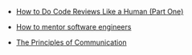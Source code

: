 
- [How to Do Code Reviews Like a Human (Part One)](https://mtlynch.io/human-code-reviews-1/)

- [How to mentor software engineers](https://xdg.me/mentor-engineers/)

- [The Principles of Communication](https://learn.microsoft.com/en-us/microsoft-365/community/principles-of-communication)
